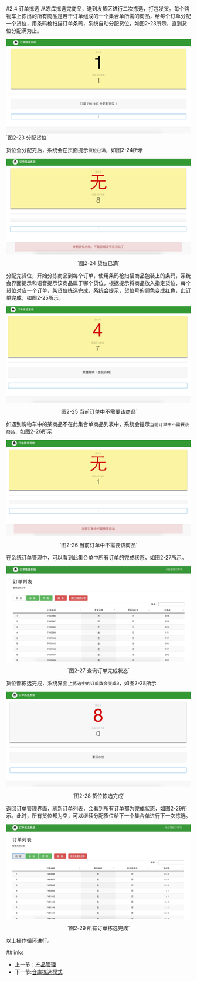 #2.4 订单拣选
从冻库拣选完商品，送到发货区进行二次拣选，打包发货。每个购物车上拣出的所有商品是若干订单组成的一个集合单所需的商品，给每个订单分配一个货位，用条码枪扫描订单条码，系统自动分配货位，如图2-23所示，直到货位分配满为止。

<img src="images/货位分配.png" width = "" height = "" alt="拣选系统" align=center />
`图2-23 分配货位`

货位全分配完后，系统会在页面提示`货位已满`，如图2-24所示

<img src="images/货位已满.png" width = "" height = "" alt="拣选系统" align=center />
 <p align=center> `图2-24 货位已满` </p>

分配完货位，开始分拣商品到每个订单，使用条码枪扫描商品包装上的条码，系统会界面提示和语音提示该商品属于哪个货位，根据提示将商品放入指定货位，每个货位对应一个订单，某货位拣选完成，系统会提示，货位号的颜色变成红色，此订单完成，如图2-25所示。

<img src="images/单个订单拣选完成.png" width = "" height = "" alt="拣选系统" align=center />
<p align=center> `图2-25 当前订单中不需要该商品` </p>

如遇到购物车中的某商品不在此集合单商品列表中，系统会提示`当前订单中不需要该商品`，如图2-26所示

<img src="images/当前订单不需要该产品.png" width = "" height = "" alt="拣选系统" align=center />
 <p align=center> `图2-26 当前订单中不需要该商品` </p>

在系统订单管理中，可以看到此集合单中所有订单的完成状态，如图2-27所示。

<img src="images/订单列表查看完成情况.png" width = "" height = "" alt="拣选系统" align=center />
 <p align=center> `图2-27 查询订单完成状态` </p>

货位都拣选完成，系统界面上`拣选中的订单数会变成0`，如图2-28所示

<img src="images/货位都拣选完成.png" width = "" height = "" alt="拣选系统" align=center />
 <p align=center> `图2-28 货位拣选完成` </p>

返回订单管理界面，刷新订单列表，会看到所有订单都为完成状态，如图2-29所示。此时，所有货位都为空，可以继续分配货位给下一个集合单进行下一次拣选。

<img src="images/订单列表中全部完成.png" width = "" height = "" alt="拣选系统" align=center />
 <p align=center> `图2-29 所有订单拣选完成` </p>


以上操作循环进行。

##links
+ 上一节：[产品管理](02.3.md)
+ 下一节:[仓库拣选模式](3.1.md)
